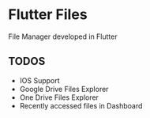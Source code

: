 # Flutter Files

File Manager developed in Flutter

## TODOS

- IOS Support
- Google Drive Files Explorer
- One Drive Files Explorer
- Recently accessed files in Dashboard
